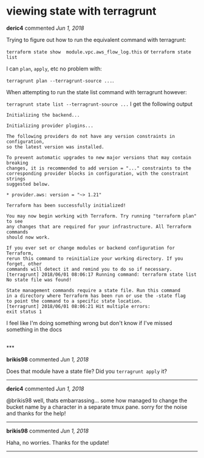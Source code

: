 # viewing state with terragrunt

**deric4** commented *Jun 1, 2018*

Trying to figure out how to run the equivalent command with terragrunt:

 `terraform state show  module.vpc.aws_flow_log.this` or `terraform state list`

I can `plan`, `apply`, etc no problem with:

`terragrunt plan --terragrunt-source ...`.


When attempting to run the state list command with terragrunt however:

`terragrunt state list --terragrunt-source ...` I get the following output

```console.log
Initializing the backend...

Initializing provider plugins...

The following providers do not have any version constraints in configuration,
so the latest version was installed.

To prevent automatic upgrades to new major versions that may contain breaking
changes, it is recommended to add version = "..." constraints to the
corresponding provider blocks in configuration, with the constraint strings
suggested below.

* provider.aws: version = "~> 1.21"

Terraform has been successfully initialized!

You may now begin working with Terraform. Try running "terraform plan" to see
any changes that are required for your infrastructure. All Terraform commands
should now work.

If you ever set or change modules or backend configuration for Terraform,
rerun this command to reinitialize your working directory. If you forget, other
commands will detect it and remind you to do so if necessary.
[terragrunt] 2018/06/01 08:06:17 Running command: terraform state list
No state file was found!

State management commands require a state file. Run this command
in a directory where Terraform has been run or use the -state flag
to point the command to a specific state location.
[terragrunt] 2018/06/01 08:06:21 Hit multiple errors:
exit status 1
```

I feel like I'm doing something wrong but don't know if I've missed something in the docs























<br />
***


**brikis98** commented *Jun 1, 2018*

Does that module have a state file? Did you `terragrunt apply` it?
***

**deric4** commented *Jun 1, 2018*

@brikis98 well, thats embarrassing... some how managed to change the  bucket name by a character in a separate tmux pane. sorry for the noise and thanks for the help!
***

**brikis98** commented *Jun 1, 2018*

Haha, no worries. Thanks for the update!
***

